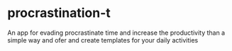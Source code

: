 # procrastination-t
An app for evading procrastinate time and increase the productivity  than a simple way and ofer and create templates for your daily activities
